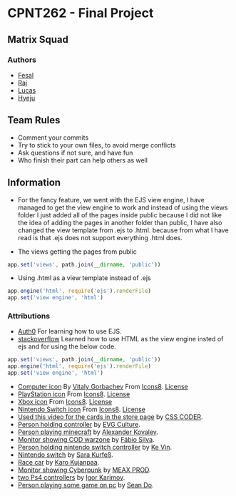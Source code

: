 # CPNT262 - Final Project

## Matrix Squad

### Authors
* [Fesal](https://github.com/FesalBadday)
* [Raj](https://github.com/Raj-Hunjan)
* [Lucas](https://github.com/lucas-cq)
* [Hyeju](https://github.com/Hyeju1996)

## Team Rules
* Comment your commits
* Try to stick to your own files, to avoid merge conflicts
* Ask questions if not sure, and have fun
* Who finish their part can help others as well

## Information
- For the fancy feature, we went with the EJS view engine, I have managed to get the view engine to work and instead of using the views folder I just added all of the pages inside public because I did not like the idea of adding the pages in another folder than public, I have also changed the view template from .ejs to .html. because from what I have read is that .ejs does not support everything .html does. 

- The views getting the pages from public
```js
app.set('views', path.join(__dirname, 'public'))
```

- Using .html as a view template instead of .ejs 
```js
app.engine('html', require('ejs').renderFile)
app.set('view engine', 'html')
```
  
### Attributions
- [Auth0](https://www.youtube.com/watch?v=vdFQJRVGHYM) For learning how to use EJS.
- [stackoverflow](https://stackoverflow.com/questions/17911228/how-do-i-use-html-as-the-view-engine-in-express) Learned how to use HTML as the view engine insted of ejs and for using the below code.

```js
app.set('views', path.join(__dirname, 'public'))
app.engine('html', require('ejs').renderFile)
app.set('view engine', 'html')
```

- [Computer icon](https://icons8.com/icon/WgoCO0QKt9bJ/computer) By [Vitaly Gorbachev](https://icons8.com/icons/authors/ttX1M9NnKB7X/vitaly-gorbachev) From [Icons8](https://www.icons8.com). [License](https://www.icons8.com/license)
- [PlayStation icon](https://icons8.com/icon/12519/playstation) From [Icons8](https://www.icons8.com). [License](https://www.icons8.com/license)
- [Xbox icon](https://icons8.com/icon/12504/xbox) From [Icons8](https://www.icons8.com). [License](https://www.icons8.com/license)
- [Nintendo Switch icon](https://icons8.com/icon/XaIQdSh4y3F9/nintendo-switch-logo) From [Icons8](https://www.icons8.com). [License](https://www.icons8.com/license)
- [Used this video for the cards in the store page](https://www.youtube.com/watch?v=HR-Jg3xSQRc&t=96s) by [CSS CODER](https://www.youtube.com/channel/UChWD0lOFgiQ8C_pB3Ldac9g).
- [Person holding controller](https://www.pexels.com/photo/person-holding-sony-ps4-controller-1174597/) by [EVG Culture](https://www.pexels.com/@evgphotos).
- [Person playing minecraft](https://www.pexels.com/photo/flat-screen-computer-monitor-3977908/) by [Alexander Kovalev](https://www.pexels.com/@alscre).
- [Monitor showing COD warzone](https://unsplash.com/photos/nmTm7knUnqs) by [Fábio Silva](https://unsplash.com/@tamarisco).
- [Person holding nintendo switch controller](https://unsplash.com/photos/-HuMEdCPM0U) by [Ke Vin](https://unsplash.com/@cactuspix).
- [Nintendo switch](https://unsplash.com/photos/hzad7o11p5I) by [Sara Kurfeß](https://unsplash.com/@stereophototyp).
- [Race car](https://unsplash.com/photos/HZrcqdS9IEU) by [Karo Kujanpaa](https://unsplash.com/@karographix).
- [Monitor showing Cyberpunk](https://unsplash.com/photos/Bp_-zo3Nl28) by [MEAX PROD](https://unsplash.com/@meaxprod).
- [two Ps4 controllers](https://unsplash.com/photos/1b6LfEIL7CY) by [Igor Karimov](https://unsplash.com/@ingvar_erik).
- [Person playing some game on pc](https://unsplash.com/photos/EHLd2utEf68) by [Sean Do](https://unsplash.com/@everywheresean).